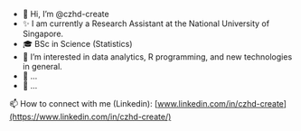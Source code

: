 - 👋 Hi, I’m @czhd-create
- ✨ I am currently a Research Assistant at the National University of Singapore.
- 🎓 BSc in Science (Statistics)
- 👀 I’m interested in data analytics, R programming, and new technologies in general.
- 🌱 ...
- 🌈 ...

<!---- 
💞️ I’m willing to collaborate on IT developers, Data Engineers, Application developers :)
--->

📫 How to connect with me (Linkedin): [www.linkedin.com/in/czhd-create](https://www.linkedin.com/in/czhd-create/)

<!---
czhd-create/czhd-create is a ✨ special ✨ repository because its `README.md` (this file) appears on your GitHub profile.
You can click the Preview link to take a look at your changes.
--->

